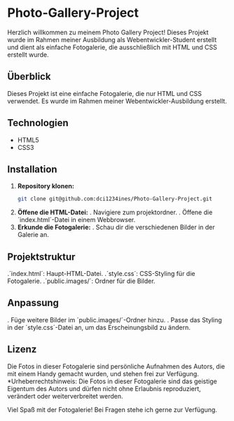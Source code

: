 # Photo-Gallery-Project

Herzlich willkommen zu meinem Photo Gallery Project! Dieses Projekt wurde im Rahmen meiner Ausbildung als Webentwickler-Student erstellt und dient als einfache Fotogalerie, die ausschließlich mit HTML und CSS erstellt wurde.


## Überblick

Dieses Projekt ist eine einfache Fotogalerie, die nur HTML und CSS verwendet. Es wurde im Rahmen meiner Webentwickler-Ausbildung erstellt.



## Technologien

- HTML5
- CSS3

## Installation

1. **Repository klonen:**
   ```bash
   git clone git@github.com:dci1234ines/Photo-Gallery-Project.git
2. **Öffene die HTML-Datei:**
. Navigiere zum projektordner.
. Öffene die ´index.html´-Datei in einem Webbrowser. 
3. **Erkunde die Fotogalerie:**
. Schau dir die verschiedenen Bilder in der Galerie an.

## Projektstruktur

.´index.html´: Haupt-HTML-Datei.
.´style.css´: CSS-Styling für die Fotogalerie.
.´public.images/´: Ordner für die Bilder.

## Anpassung

. Füge weitere Bilder im ´public.images/´-Ordner hinzu.
. Passe das Styling in der ´style.css´-Datei an, um das Erscheinungsbild zu ändern.
  
## Lizenz
Die Fotos in dieser Fotogalerie sind persönliche Aufnahmen des Autors, die mit einem Handy gemacht wurden, und stehen frei zur Verfügung.
*Urheberrechtshinweis:
Die Fotos in dieser Fotogalerie sind das geistige Eigentum des Autors und dürfen nicht ohne Erlaubnis reproduziert, verändert oder weiterverbreitet werden.



Viel Spaß mit der Fotogalerie! Bei Fragen stehe ich gerne zur Verfügung.




